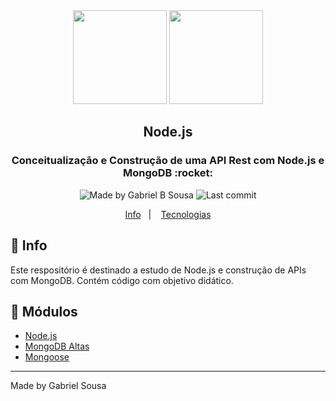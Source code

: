 <div align="center">
   <img src="https://cdn2.iconfinder.com/data/icons/nodejs-1/256/nodejs-256.png" width="150px">   
   <img src="https://img.icons8.com/color/452/mongodb.png" width="150px">   
</div>

<h2 align="center">
  Node.js
</h2>

<h3 align="center">
  Conceitualização e Construção de uma API Rest com Node.js e MongoDB :rocket:
</h3>

<p align="center" >    
  <img alt="Made by Gabriel B Sousa" src="https://img.shields.io/static/v1?label=made%20by&message=Gabriel%20Sousa&color=202024&style=flat-square">  

  <img alt="Last commit" src="https://img.shields.io/github/last-commit/gabrielbudke/starter?color=202024&style=flat-square">
</p>

<p align="center">
  <a href="#pushpin-info">Info</a>&nbsp;&nbsp;&nbsp;|&nbsp;&nbsp;&nbsp;
  <a href="#rocket-tecnologias">Tecnologias</a>
</p>


## :pushpin: Info

Este respositório é destinado a estudo de Node.js e construção de APIs com MongoDB. Contém código com objetivo didático.

## :rocket: Módulos
- [Node.js](https://nodejs.org/en/)
- [MongoDB Altas](https://www.mongodb.com/cloud/atlas)
- [Mongoose](https://mongoosejs.com/)

---
Made by Gabriel Sousa




